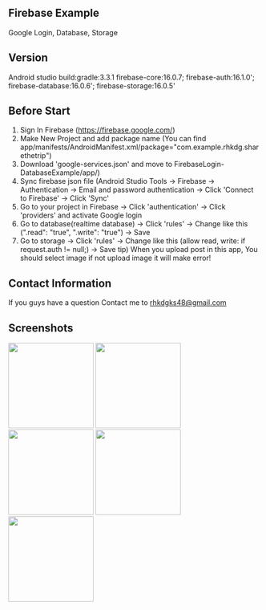 Firebase Example
-----------------
Google Login, Database, Storage

Version
--------
Android studio build:gradle:3.3.1
firebase-core:16.0.7; firebase-auth:16.1.0'; firebase-database:16.0.6'; firebase-storage:16.0.5'

Before Start
------------
1. Sign In Firebase (https://firebase.google.com/)
2. Make New Project and add package name (You can find app/manifests/AndroidManifest.xml/package="com.example.rhkdg.sharethetrip")
3. Download 'google-services.json' and move to FirebaseLogin-DatabaseExample/app/)
4. Sync firebase json file (Android Studio Tools -> Firebase -> Authentication -> Email and password authentication -> Click 'Connect to Firebase' -> Click 'Sync'
5. Go to your project in Firebase -> Click 'authentication' -> Click 'providers' and activate Google login
6. Go to database(realtime database) -> Click 'rules' -> Change like this (".read": "true", ".write": "true") -> Save
7. Go to storage -> Click 'rules' -> Change like this (allow read, write: if request.auth != null;) -> Save
tip) When you upload post in this app, You should select image if not upload image it will make error!

Contact Information
--------------------
If you guys have a question Contact me to rhkdgks48@gmail.com

Screenshots
-----------

<div>
  <img width="170" src="https://user-images.githubusercontent.com/45925992/53642651-a0e96000-3c75-11e9-88b1-aa338002661a.jpg">
  <img width="170" src="https://user-images.githubusercontent.com/45925992/53642666-a646aa80-3c75-11e9-9132-ab116e2dd568.png">
  <img width="170" src="https://user-images.githubusercontent.com/45925992/53642674-aa72c800-3c75-11e9-9b5e-13942e71420b.png">
  <img width="170" src="https://user-images.githubusercontent.com/45925992/53642691-ae064f00-3c75-11e9-95bf-c0e4612634a8.png">
  <img width="170" src="https://user-images.githubusercontent.com/45925992/53642709-b068a900-3c75-11e9-8cf0-cf4be39590b9.png">
</div>


